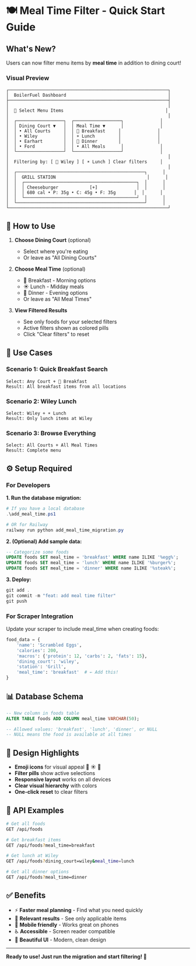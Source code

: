 # 🍽️ Meal Time Filter - Quick Start Guide

## What's New?

Users can now filter menu items by **meal time** in addition to dining court!

### Visual Preview

```
┌─────────────────────────────────────────────────────────────┐
│  BoilerFuel Dashboard                                       │
├─────────────────────────────────────────────────────────────┤
│                                                             │
│  📍 Select Menu Items                                       │
│                                                             │
│  ┌──────────────────┐  ┌──────────────────┐              │
│  │ Dining Court ▼   │  │ Meal Time ▼      │              │
│  │ • All Courts     │  │ 🌅 Breakfast     │              │
│  │ • Wiley          │  │ ☀️ Lunch         │              │
│  │ • Earhart        │  │ 🌙 Dinner        │              │
│  │ • Ford           │  │ • All Meals      │              │
│  └──────────────────┘  └──────────────────┘              │
│                                                             │
│  Filtering by: [ 📍 Wiley ] [ ☀️ Lunch ] Clear filters     │
│                                                             │
│  ┌─────────────────────────────────────────────────┐      │
│  │  GRILL STATION                                   │      │
│  │  ┌───────────────────────────────────────────┐  │      │
│  │  │ Cheeseburger            [+]               │  │      │
│  │  │ 680 cal • P: 35g • C: 45g • F: 35g       │  │      │
│  │  └───────────────────────────────────────────┘  │      │
│  └─────────────────────────────────────────────────┘      │
└─────────────────────────────────────────────────────────────┘
```

## 🚀 How to Use

1. **Choose Dining Court** (optional)
   - Select where you're eating
   - Or leave as "All Dining Courts"

2. **Choose Meal Time** (optional)
   - 🌅 Breakfast - Morning options
   - ☀️ Lunch - Midday meals  
   - 🌙 Dinner - Evening options
   - Or leave as "All Meal Times"

3. **View Filtered Results**
   - See only foods for your selected filters
   - Active filters shown as colored pills
   - Click "Clear filters" to reset

## 🎯 Use Cases

### Scenario 1: Quick Breakfast Search
```
Select: Any Court + 🌅 Breakfast
Result: All breakfast items from all locations
```

### Scenario 2: Wiley Lunch
```
Select: Wiley + ☀️ Lunch
Result: Only lunch items at Wiley
```

### Scenario 3: Browse Everything
```
Select: All Courts + All Meal Times
Result: Complete menu
```

## ⚙️ Setup Required

### For Developers

**1. Run the database migration:**
```powershell
# If you have a local database
.\add_meal_time.ps1

# OR for Railway
railway run python add_meal_time_migration.py
```

**2. (Optional) Add sample data:**
```sql
-- Categorize some foods
UPDATE foods SET meal_time = 'breakfast' WHERE name ILIKE '%egg%';
UPDATE foods SET meal_time = 'lunch' WHERE name ILIKE '%burger%';
UPDATE foods SET meal_time = 'dinner' WHERE name ILIKE '%steak%';
```

**3. Deploy:**
```powershell
git add .
git commit -m "feat: add meal time filter"
git push
```

### For Scraper Integration

Update your scraper to include meal_time when creating foods:

```python
food_data = {
    'name': 'Scrambled Eggs',
    'calories': 200,
    'macros': {'protein': 12, 'carbs': 2, 'fats': 15},
    'dining_court': 'wiley',
    'station': 'Grill',
    'meal_time': 'breakfast'  # ← Add this!
}
```

## 📊 Database Schema

```sql
-- New column in foods table
ALTER TABLE foods ADD COLUMN meal_time VARCHAR(50);

-- Allowed values: 'breakfast', 'lunch', 'dinner', or NULL
-- NULL means the food is available at all times
```

## 🎨 Design Highlights

- **Emoji icons** for visual appeal 🌅 ☀️ 🌙
- **Filter pills** show active selections
- **Responsive layout** works on all devices
- **Clear visual hierarchy** with colors
- **One-click reset** to clear filters

## 📝 API Examples

```bash
# Get all foods
GET /api/foods

# Get breakfast items
GET /api/foods?meal_time=breakfast

# Get lunch at Wiley
GET /api/foods?dining_court=wiley&meal_time=lunch

# Get all dinner options
GET /api/foods?meal_time=dinner
```

## ✅ Benefits

- ⚡ **Faster meal planning** - Find what you need quickly
- 🎯 **Relevant results** - See only applicable items
- 📱 **Mobile friendly** - Works great on phones
- ♿ **Accessible** - Screen reader compatible
- 🎨 **Beautiful UI** - Modern, clean design

---

**Ready to use! Just run the migration and start filtering! 🎉**
